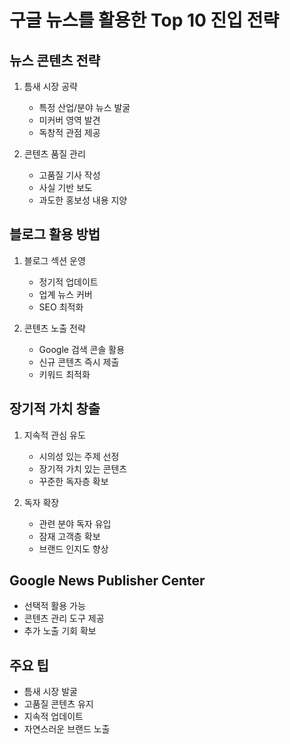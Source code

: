 # 구글 뉴스를 활용한 Top 10 진입 전략

## 뉴스 콘텐츠 전략

1. 틈새 시장 공략

   - 특정 산업/분야 뉴스 발굴
   - 미커버 영역 발견
   - 독창적 관점 제공

2. 콘텐츠 품질 관리
   - 고품질 기사 작성
   - 사실 기반 보도
   - 과도한 홍보성 내용 지양

## 블로그 활용 방법

1. 블로그 섹션 운영

   - 정기적 업데이트
   - 업계 뉴스 커버
   - SEO 최적화

2. 콘텐츠 노출 전략
   - Google 검색 콘솔 활용
   - 신규 콘텐츠 즉시 제출
   - 키워드 최적화

## 장기적 가치 창출

1. 지속적 관심 유도

   - 시의성 있는 주제 선정
   - 장기적 가치 있는 콘텐츠
   - 꾸준한 독자층 확보

2. 독자 확장
   - 관련 분야 독자 유입
   - 잠재 고객층 확보
   - 브랜드 인지도 향상

## Google News Publisher Center

- 선택적 활용 가능
- 콘텐츠 관리 도구 제공
- 추가 노출 기회 확보

## 주요 팁

- 틈새 시장 발굴
- 고품질 콘텐츠 유지
- 지속적 업데이트
- 자연스러운 브랜드 노출
